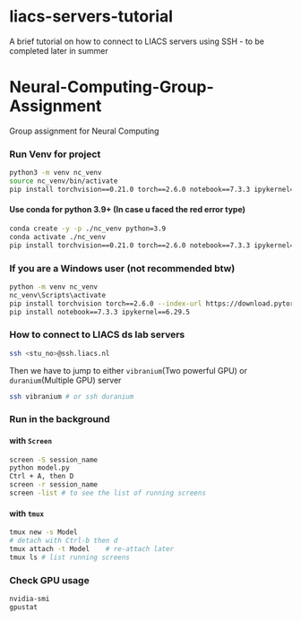 # liacs-servers-tutorial
A brief tutorial on how to connect to LIACS servers using SSH - to be completed later in summer


# Neural-Computing-Group-Assignment
Group assignment for Neural Computing

### Run Venv for project
```bash
python3 -m venv nc_venv
source nc_venv/bin/activate
pip install torchvision==0.21.0 torch==2.6.0 notebook==7.3.3 ipykernel==6.29.5
```
#### Use conda for python 3.9+ (In case u faced the red error type)
```bash
conda create -y -p ./nc_venv python=3.9
conda activate ./nc_venv
pip install torchvision==0.21.0 torch==2.6.0 notebook==7.3.3 ipykernel==6.29.5

```
### If you are a Windows user (not recommended btw)
```bash
python -m venv nc_venv
nc_venv\Scripts\activate
pip install torchvision torch==2.6.0 --index-url https://download.pytorch.org/whl/cu126
pip install notebook==7.3.3 ipykernel==6.29.5
```

### How to connect to LIACS ds lab servers
```bash
ssh <stu_no>@ssh.liacs.nl
```
Then we have to jump to either `vibranium`(Two powerful GPU) or `duranium`(Multiple GPU) server
```bash
ssh vibranium # or ssh duranium
```
### Run in the background

#### with `Screen`
```bash
screen -S session_name
python model.py
Ctrl + A, then D
screen -r session_name
screen -list # to see the list of running screens
```

#### with `tmux`
```bash
tmux new -s Model
# detach with Ctrl-b then d
tmux attach -t Model    # re-attach later
tmux ls # list running screens
```



### Check GPU usage
```bash
nvidia-smi
gpustat
```